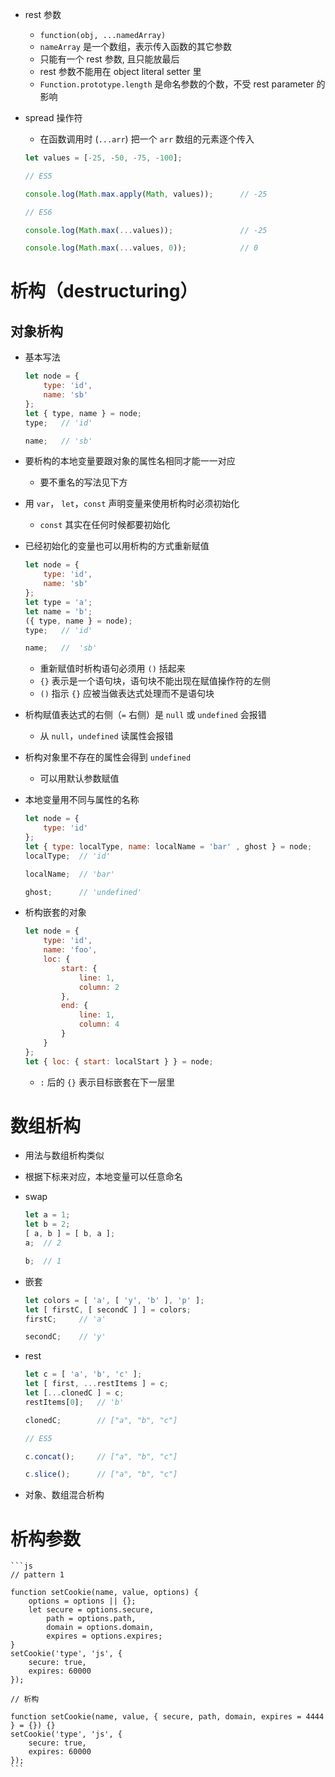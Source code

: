 - rest 参数
    - `function(obj, ...namedArray)`
    - `nameArray` 是一个数组，表示传入函数的其它参数
    - 只能有一个 rest 参数, 且只能放最后
    - rest 参数不能用在 object literal setter 里
    - `Function.prototype.length` 是命名参数的个数，不受 rest parameter 的影响
- spread 操作符
    - 在函数调用时 (`...arr`) 把一个 `arr` 数组的元素逐个传入

    ```javascript
    let values = [-25, -50, -75, -100];

    // ES5 

    console.log(Math.max.apply(Math, values));      // -25

    // ES6

    console.log(Math.max(...values));               // -25

    console.log(Math.max(...values, 0));            // 0
    ```

# 析构（destructuring）
## 对象析构
- 基本写法

    ```js
    let node = {
        type: 'id',
        name: 'sb'
    };
    let { type, name } = node;
    type;   // 'id'

    name;   // 'sb'
    ```

- 要析构的本地变量要跟对象的属性名相同才能一一对应
    - 要不重名的写法见下方
- 用 `var`， `let`，`const` 声明变量来使用析构时必须初始化
    - `const` 其实在任何时候都要初始化
- 已经初始化的变量也可以用析构的方式重新赋值

    ```js
    let node = {
        type: 'id',
        name: 'sb'
    };
    let type = 'a';
    let name = 'b';
    ({ type, name } = node);
    type;   // 'id'

    name;   //  'sb'
    ```

    - 重新赋值时析构语句必须用 `()` 括起来
    - `{}` 表示是一个语句块，语句块不能出现在赋值操作符的左侧
    - `()` 指示 `{}` 应被当做表达式处理而不是语句块
- 析构赋值表达式的右侧（`=` 右侧）是 `null` 或 `undefined` 会报错
    - 从 `null`，`undefined` 读属性会报错
- 析构对象里不存在的属性会得到 `undefined`
    - 可以用默认参数赋值
- 本地变量用不同与属性的名称

    ```js
    let node = {
        type: 'id'
    };
    let { type: localType, name: localName = 'bar' , ghost } = node;
    localType;  // 'id'

    localName;  // 'bar'

    ghost;      // 'undefined'
    ```

- 析构嵌套的对象

    ```js
    let node = {
        type: 'id',
        name: 'foo',
        loc: {
            start: {
                line: 1,
                column: 2
            },
            end: {
                line: 1,
                column: 4
            }
        }
    };
    let { loc: { start: localStart } } = node;
    ```

    - `:` 后的 `{}` 表示目标嵌套在下一层里
# 数组析构
- 用法与数组析构类似
- 根据下标来对应，本地变量可以任意命名
- swap

    ```js
    let a = 1;
    let b = 2;
    [ a, b ] = [ b, a ];
    a;  // 2

    b;  // 1
    ```

- 嵌套

    ```js
    let colors = [ 'a', [ 'y', 'b' ], 'p' ];
    let [ firstC, [ secondC ] ] = colors;
    firstC;     // 'a'

    secondC;    // 'y'
    ```

- rest

    ```js
    let c = [ 'a', 'b', 'c' ];
    let [ first, ...restItems ] = c;
    let [...clonedC ] = c;
    restItems[0];   // 'b'

    clonedC;        // ["a", "b", "c"]

    // ES5

    c.concat();     // ["a", "b", "c"]

    c.slice();      // ["a", "b", "c"]
    ```

- 对象、数组混合析构
# 析构参数

    ```js
    // pattern 1

    function setCookie(name, value, options) {
        options = options || {};
        let secure = options.secure,
            path = options.path,
            domain = options.domain,
            expires = options.expires;
    }
    setCookie('type', 'js', {
        secure: true,
        expires: 60000
    });

    // 析构

    function setCookie(name, value, { secure, path, domain, expires = 4444 } = {}) {}
    setCookie('type', 'js', {
        secure: true,
        expires: 60000
    });
    ```